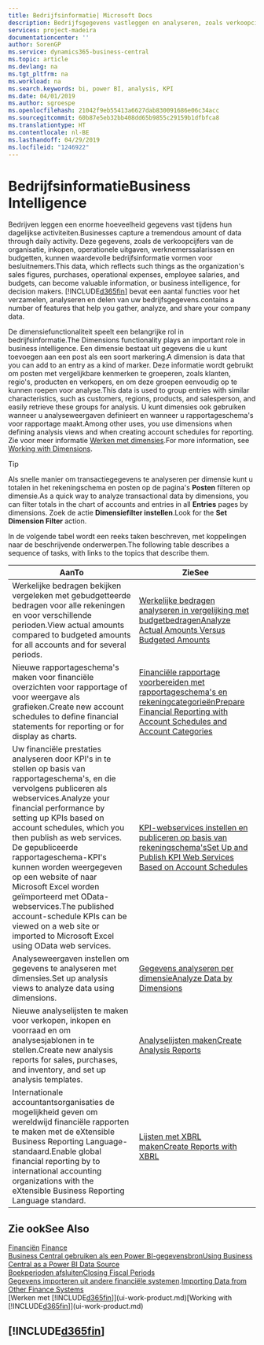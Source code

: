 ```yaml
---
title: Bedrijfsinformatie| Microsoft Docs
description: Bedrijfsgegevens vastleggen en analyseren, zoals verkoopcijfers, inkopen, operationele uitgaven, werknemerssalarissen en budgetten, die waardevolle informatie kunnen zijn voor bedrijfsinformatie of besluitvorming.
services: project-madeira
documentationcenter: ''
author: SorenGP
ms.service: dynamics365-business-central
ms.topic: article
ms.devlang: na
ms.tgt_pltfrm: na
ms.workload: na
ms.search.keywords: bi, power BI, analysis, KPI
ms.date: 04/01/2019
ms.author: sgroespe
ms.openlocfilehash: 21042f9eb55413a6627dab830091686e06c34acc
ms.sourcegitcommit: 60b87e5eb32bb408dd65b9855c29159b1dfbfca8
ms.translationtype: HT
ms.contentlocale: nl-BE
ms.lasthandoff: 04/29/2019
ms.locfileid: "1246922"
---
```

# <a name="business-intelligence"></a><span data-ttu-id="76df8-103">Bedrijfsinformatie</span><span class="sxs-lookup"><span data-stu-id="76df8-103">Business Intelligence</span></span>
<span data-ttu-id="76df8-104">Bedrijven leggen een enorme hoeveelheid gegevens vast tijdens hun dagelijkse activiteiten.</span><span class="sxs-lookup"><span data-stu-id="76df8-104">Businesses capture a tremendous amount of data through daily activity.</span></span> <span data-ttu-id="76df8-105">Deze gegevens, zoals de verkoopcijfers van de organisatie, inkopen, operationele uitgaven, werknemerssalarissen en budgetten, kunnen waardevolle bedrijfsinformatie vormen voor besluitnemers.</span><span class="sxs-lookup"><span data-stu-id="76df8-105">This data, which reflects such things as the organization's sales figures, purchases, operational expenses, employee salaries, and budgets, can become valuable information, or business intelligence, for decision makers.</span></span> [!INCLUDE[d365fin](includes/d365fin_md.md)] <span data-ttu-id="76df8-106">bevat een aantal functies voor het verzamelen, analyseren en delen van uw bedrijfsgegevens.</span><span class="sxs-lookup"><span data-stu-id="76df8-106">contains a number of features that help you gather, analyze, and share your company data.</span></span>

<span data-ttu-id="76df8-107">De dimensiefunctionaliteit speelt een belangrijke rol in bedrijfsinformatie.</span><span class="sxs-lookup"><span data-stu-id="76df8-107">The Dimensions functionality plays an important role in business intelligence.</span></span> <span data-ttu-id="76df8-108">Een dimensie bestaat uit gegevens die u kunt toevoegen aan een post als een soort markering.</span><span class="sxs-lookup"><span data-stu-id="76df8-108">A dimension is data that you can add to an entry as a kind of marker.</span></span> <span data-ttu-id="76df8-109">Deze informatie wordt gebruikt om posten met vergelijkbare kenmerken te groeperen, zoals klanten, regio's, producten en verkopers, en om deze groepen eenvoudig op te kunnen roepen voor analyse.</span><span class="sxs-lookup"><span data-stu-id="76df8-109">This data is used to group entries with similar characteristics, such as customers, regions, products, and salesperson, and easily retrieve these groups for analysis.</span></span> <span data-ttu-id="76df8-110">U kunt dimensies ook gebruiken wanneer u analyseweergaven definieert en wanneer u rapportageschema's voor rapportage maakt.</span><span class="sxs-lookup"><span data-stu-id="76df8-110">Among other uses, you use dimensions  when defining analysis views and when creating account schedules for reporting.</span></span> <span data-ttu-id="76df8-111">Zie voor meer informatie [Werken met dimensies](finance-dimensions.md).</span><span class="sxs-lookup"><span data-stu-id="76df8-111">For more information, see [Working with Dimensions](finance-dimensions.md).</span></span>

> [!TIP]
> <span data-ttu-id="76df8-112">Als snelle manier om transactiegegevens te analyseren per dimensie kunt u totalen in het rekeningschema en posten op de pagina's **Posten** filteren op dimensie.</span><span class="sxs-lookup"><span data-stu-id="76df8-112">As a quick way to analyze transactional data by dimensions, you can filter totals in the chart of accounts and entries in all **Entries** pages by dimensions.</span></span> <span data-ttu-id="76df8-113">Zoek de actie **Dimensiefilter instellen**.</span><span class="sxs-lookup"><span data-stu-id="76df8-113">Look for the **Set Dimension Filter** action.</span></span>  

<span data-ttu-id="76df8-114">In de volgende tabel wordt een reeks taken beschreven, met koppelingen naar de beschrijvende onderwerpen.</span><span class="sxs-lookup"><span data-stu-id="76df8-114">The following table describes a sequence of tasks, with links to the topics that describe them.</span></span>  

| <span data-ttu-id="76df8-115">Aan</span><span class="sxs-lookup"><span data-stu-id="76df8-115">To</span></span> | <span data-ttu-id="76df8-116">Zie</span><span class="sxs-lookup"><span data-stu-id="76df8-116">See</span></span> |
| --- | --- |
|<span data-ttu-id="76df8-117">Werkelijke bedragen bekijken vergeleken met gebudgetteerde bedragen voor alle rekeningen en voor verschillende perioden.</span><span class="sxs-lookup"><span data-stu-id="76df8-117">View actual amounts compared to budgeted amounts for all accounts and for several periods.</span></span>|[<span data-ttu-id="76df8-118">Werkelijke bedragen analyseren in vergelijking met budgetbedragen</span><span class="sxs-lookup"><span data-stu-id="76df8-118">Analyze Actual Amounts Versus Budgeted Amounts</span></span>](bi-how-analyze-actual-versus-budget.md)|
|<span data-ttu-id="76df8-119">Nieuwe rapportageschema's maken voor financiële overzichten voor rapportage of voor weergave als grafieken.</span><span class="sxs-lookup"><span data-stu-id="76df8-119">Create new account schedules to define financial statements for reporting or for display as charts.</span></span>|[<span data-ttu-id="76df8-120">Financiële rapportage voorbereiden met rapportageschema's en rekeningcategorieën</span><span class="sxs-lookup"><span data-stu-id="76df8-120">Prepare Financial Reporting with Account Schedules and Account Categories</span></span>](bi-how-work-account-schedule.md)|
|<span data-ttu-id="76df8-121">Uw financiële prestaties analyseren door KPI's in te stellen op basis van rapportageschema's, en die vervolgens publiceren als webservices.</span><span class="sxs-lookup"><span data-stu-id="76df8-121">Analyze your financial performance by setting up KPIs based on account schedules, which you then publish as web services.</span></span> <span data-ttu-id="76df8-122">De gepubliceerde rapportageschema-KPI's kunnen worden weergegeven op een website of naar Microsoft Excel worden geïmporteerd met OData-webservices.</span><span class="sxs-lookup"><span data-stu-id="76df8-122">The published account-schedule KPIs can be viewed on a web site or imported to Microsoft Excel using OData web services.</span></span>|[<span data-ttu-id="76df8-123">KPI-webservices instellen en publiceren op basis van rekeningschema's</span><span class="sxs-lookup"><span data-stu-id="76df8-123">Set Up and Publish KPI Web Services Based on Account Schedules</span></span>](bi-how-to-set-up-and-publish-kpi-web-services-based-on-account-schedules.md)|
|<span data-ttu-id="76df8-124">Analyseweergaven instellen om gegevens te analyseren met dimensies.</span><span class="sxs-lookup"><span data-stu-id="76df8-124">Set up analysis views to analyze data using dimensions.</span></span>|[<span data-ttu-id="76df8-125">Gegevens analyseren per dimensie</span><span class="sxs-lookup"><span data-stu-id="76df8-125">Analyze Data by Dimensions</span></span>](bi-how-analyze-data-dimension.md)|
|<span data-ttu-id="76df8-126">Nieuwe analyselijsten te maken voor verkopen, inkopen en voorraad en om analysesjablonen in te stellen.</span><span class="sxs-lookup"><span data-stu-id="76df8-126">Create new analysis reports for sales, purchases, and inventory, and set up analysis templates.</span></span>|[<span data-ttu-id="76df8-127">Analyselijsten maken</span><span class="sxs-lookup"><span data-stu-id="76df8-127">Create Analysis Reports</span></span>](bi-how-create-analysis-views-reports.md)|
|<span data-ttu-id="76df8-128">Internationale accountantsorganisaties de mogelijkheid geven om wereldwijd financiële rapporten te maken met de eXtensible Business Reporting Language-standaard.</span><span class="sxs-lookup"><span data-stu-id="76df8-128">Enable global financial reporting by to international accounting organizations with the eXtensible Business Reporting Language standard.</span></span>|[<span data-ttu-id="76df8-129">Lijsten met XBRL maken</span><span class="sxs-lookup"><span data-stu-id="76df8-129">Create Reports with XBRL</span></span>](bi-create-reports-with-xbrl.md)|

## <a name="see-also"></a><span data-ttu-id="76df8-130">Zie ook</span><span class="sxs-lookup"><span data-stu-id="76df8-130">See Also</span></span>
<span data-ttu-id="76df8-131">[Financiën](finance.md)  </span><span class="sxs-lookup"><span data-stu-id="76df8-131">[Finance](finance.md)  </span></span>  
[<span data-ttu-id="76df8-132">Business Central gebruiken als een Power BI-gegevensbron</span><span class="sxs-lookup"><span data-stu-id="76df8-132">Using Business Central as a Power BI Data Source</span></span>](across-how-use-financials-data-source-powerbi.md)  
[<span data-ttu-id="76df8-133">Boekperioden afsluiten</span><span class="sxs-lookup"><span data-stu-id="76df8-133">Closing Fiscal Periods</span></span>](year-close-years-periods.md)  
<span data-ttu-id="76df8-134">[Gegevens importeren uit andere financiële systemen](across-import-data-configuration-packages.md).</span><span class="sxs-lookup"><span data-stu-id="76df8-134">[Importing Data from Other Finance Systems](across-import-data-configuration-packages.md)</span></span>  
<span data-ttu-id="76df8-135">[Werken met [!INCLUDE[d365fin](includes/d365fin_md.md)]](ui-work-product.md)</span><span class="sxs-lookup"><span data-stu-id="76df8-135">[Working with [!INCLUDE[d365fin](includes/d365fin_md.md)]](ui-work-product.md)</span></span>

## [!INCLUDE[d365fin](includes/free_trial_md.md)]  
